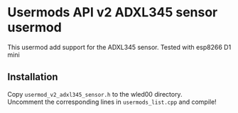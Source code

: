# Usermods API v2 ADXL345 sensor usermod

This usermod add support for the ADXL345 sensor. Tested with esp8266 D1 mini

## Installation 

Copy `usermod_v2_adxl345_sensor.h` to the wled00 directory.  
Uncomment the corresponding lines in `usermods_list.cpp` and compile!  

